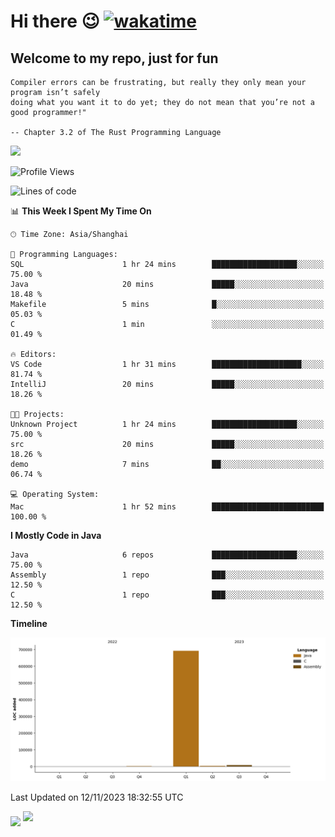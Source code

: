 # Hi there 😉 [![wakatime](https://wakatime.com/badge/user/b06f1799-d59e-4d93-be43-644d6ec7f0fc.svg)](https://wakatime.com/@b06f1799-d59e-4d93-be43-644d6ec7f0fc)
## Welcome to my repo, just for fun
```
Compiler errors can be frustrating, but really they only mean your program isn’t safely 
doing what you want it to do yet; they do not mean that you’re not a good programmer!"
    
-- Chapter 3.2 of The Rust Programming Language 
```

![](https://github-readme-stats.vercel.app/api/wakatime?username=蓝海&api_domain=wakapi.dev&bg_color=1A202C&title_color=2F855A&icon_color=2F855A&text_color=ffffff&custom_title=Wakapi%20Week%20Stats&layout=compact)
<!--START_SECTION:waka-->
![Profile Views](http://img.shields.io/badge/Profile%20Views-0-blue)

![Lines of code](https://img.shields.io/badge/From%20Hello%20World%20I%27ve%20Written-705.2%20thousand%20lines%20of%20code-blue)

📊 **This Week I Spent My Time On** 

```text
🕑︎ Time Zone: Asia/Shanghai

💬 Programming Languages: 
SQL                      1 hr 24 mins        ███████████████████░░░░░░   75.00 % 
Java                     20 mins             █████░░░░░░░░░░░░░░░░░░░░   18.48 % 
Makefile                 5 mins              █░░░░░░░░░░░░░░░░░░░░░░░░   05.03 % 
C                        1 min               ░░░░░░░░░░░░░░░░░░░░░░░░░   01.49 % 

🔥 Editors: 
VS Code                  1 hr 31 mins        ████████████████████░░░░░   81.74 % 
IntelliJ                 20 mins             █████░░░░░░░░░░░░░░░░░░░░   18.26 % 

🐱‍💻 Projects: 
Unknown Project          1 hr 24 mins        ███████████████████░░░░░░   75.00 % 
src                      20 mins             █████░░░░░░░░░░░░░░░░░░░░   18.26 % 
demo                     7 mins              ██░░░░░░░░░░░░░░░░░░░░░░░   06.74 % 

💻 Operating System: 
Mac                      1 hr 52 mins        █████████████████████████   100.00 % 
```

**I Mostly Code in Java** 

```text
Java                     6 repos             ███████████████████░░░░░░   75.00 % 
Assembly                 1 repo              ███░░░░░░░░░░░░░░░░░░░░░░   12.50 % 
C                        1 repo              ███░░░░░░░░░░░░░░░░░░░░░░   12.50 % 
```



**Timeline**

![Lines of Code chart](https://raw.githubusercontent.com/EnzoGuang/EnzoGuang/master/assets/bar_graph.png)


 Last Updated on 12/11/2023 18:32:55 UTC
<!--END_SECTION:waka--><img align="middle" src="https://github-readme-stats.vercel.app/api?username=EnzoGuang">
<img aligh="center" src="https://github-readme-stats.vercel.app/api/top-langs/?username=EnzoGuang&layout=compact">

